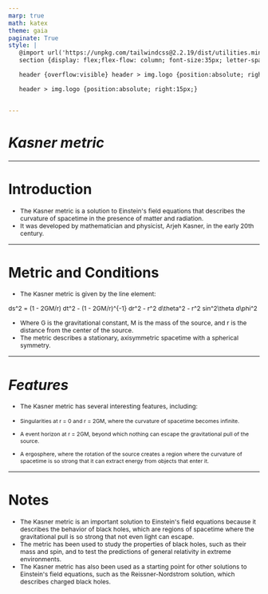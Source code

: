 ```yaml
---
marp: true
math: katex
theme: gaia
paginate: True
style: |
   @import url('https://unpkg.com/tailwindcss@2.2.19/dist/utilities.min.css');
   section {display: flex;flex-flow: column; font-size:35px; letter-spacing:1.4px;}

   header {overflow:visible} header > img.logo {position:absolute; right:15px;}

   header > img.logo {position:absolute; right:15px;}


---
```

<!-- backgroundImage: url('backgrounds/hhholographic (1).png') -->
<!-- _class: lead -->

 # _Kasner metric_

---
<style scoped>p,li {font-size:0.92em}</style>

 # Introduction

- The Kasner metric is a solution to Einstein's field equations that describes the curvature of spacetime in the presence of matter and radiation.
- It was developed by mathematician and physicist, Arjeh Kasner, in the early 20th century.

---
<style scoped>p,li {font-size:0.84em}</style>

 # Metric and Conditions

- The Kasner metric is given by the line element:

ds^2 = (1 - 2GM/r) dt^2 - (1 - 2GM/r)^{-1} dr^2 - r^2 d\theta^2 - r^2 sin^2\theta d\phi^2
- Where G is the gravitational constant, M is the mass of the source, and r is the distance from the center of the source.
- The metric describes a stationary, axisymmetric spacetime with a spherical symmetry.

---
<style scoped>p,li {font-size:0.84em}</style>

 # _Features_

- The Kasner metric has several interesting features, including:

+ Singularities at r = 0 and r = 2GM, where the curvature of spacetime becomes infinite.

+ A event horizon at r = 2GM, beyond which nothing can escape the gravitational pull of the source.

+ A ergosphere, where the rotation of the source creates a region where the curvature of spacetime is so strong that it can extract energy from objects that enter it.

---
<style scoped>p,li {font-size:0.88em}</style>

 # Notes
- The Kasner metric is an important solution to Einstein's field equations because it describes the behavior of black holes, which are regions of spacetime where the gravitational pull is so strong that not even light can escape.
- The metric has been used to study the properties of black holes, such as their mass and spin, and to test the predictions of general relativity in extreme environments.
- The Kasner metric has also been used as a starting point for other solutions to Einstein's field equations, such as the Reissner-Nordstrom solution, which describes charged black holes.
